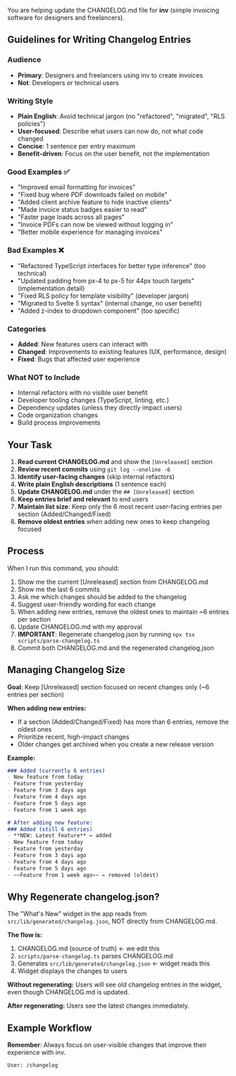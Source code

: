 You are helping update the CHANGELOG.md file for **inv** (simple invoicing software for designers and freelancers).

## Guidelines for Writing Changelog Entries

### Audience
- **Primary**: Designers and freelancers using inv to create invoices
- **Not**: Developers or technical users

### Writing Style
- **Plain English**: Avoid technical jargon (no "refactored", "migrated", "RLS policies")
- **User-focused**: Describe what users can now do, not what code changed
- **Concise**: 1 sentence per entry maximum
- **Benefit-driven**: Focus on the user benefit, not the implementation

### Good Examples ✅
- "Improved email formatting for invoices"
- "Fixed bug where PDF downloads failed on mobile"
- "Added client archive feature to hide inactive clients"
- "Made invoice status badges easier to read"
- "Faster page loads across all pages"
- "Invoice PDFs can now be viewed without logging in"
- "Better mobile experience for managing invoices"

### Bad Examples ❌
- "Refactored TypeScript interfaces for better type inference" (too technical)
- "Updated padding from px-4 to px-5 for 44px touch targets" (implementation detail)
- "Fixed RLS policy for template visibility" (developer jargon)
- "Migrated to Svelte 5 syntax" (internal change, no user benefit)
- "Added z-index to dropdown component" (too specific)

### Categories
- **Added**: New features users can interact with
- **Changed**: Improvements to existing features (UX, performance, design)
- **Fixed**: Bugs that affected user experience

### What NOT to Include
- Internal refactors with no visible user benefit
- Developer tooling changes (TypeScript, linting, etc.)
- Dependency updates (unless they directly impact users)
- Code organization changes
- Build process improvements

## Your Task

1. **Read current CHANGELOG.md** and show the `[Unreleased]` section
2. **Review recent commits** using `git log --oneline -6`
3. **Identify user-facing changes** (skip internal refactors)
4. **Write plain English descriptions** (1 sentence each)
5. **Update CHANGELOG.md** under the `## [Unreleased]` section
6. **Keep entries brief and relevant** to end users
7. **Maintain list size**: Keep only the 6 most recent user-facing entries per section (Added/Changed/Fixed)
8. **Remove oldest entries** when adding new ones to keep changelog focused

## Process

When I run this command, you should:

1. Show me the current [Unreleased] section from CHANGELOG.md
2. Show me the last 6 commits
3. Ask me which changes should be added to the changelog
4. Suggest user-friendly wording for each change
5. When adding new entries, remove the oldest ones to maintain ~6 entries per section
6. Update CHANGELOG.md with my approval
7. **IMPORTANT**: Regenerate changelog.json by running `npx tsx scripts/parse-changelog.ts`
8. Commit both CHANGELOG.md and the regenerated changelog.json

## Managing Changelog Size

**Goal**: Keep [Unreleased] section focused on recent changes only (~6 entries per section)

**When adding new entries:**
- If a section (Added/Changed/Fixed) has more than 6 entries, remove the oldest ones
- Prioritize recent, high-impact changes
- Older changes get archived when you create a new release version

**Example:**
```markdown
### Added (currently 6 entries)
- New feature from today
- Feature from yesterday
- Feature from 3 days ago
- Feature from 4 days ago
- Feature from 5 days ago
- Feature from 1 week ago

# After adding new feature:
### Added (still 6 entries)
- **NEW: Latest feature** ← added
- New feature from today
- Feature from yesterday
- Feature from 3 days ago
- Feature from 4 days ago
- Feature from 5 days ago
- ~~Feature from 1 week ago~~ ← removed (oldest)
```

## Why Regenerate changelog.json?

The "What's New" widget in the app reads from `src/lib/generated/changelog.json`, NOT directly from CHANGELOG.md.

**The flow is:**
1. CHANGELOG.md (source of truth) ← we edit this
2. `scripts/parse-changelog.ts` parses CHANGELOG.md
3. Generates `src/lib/generated/changelog.json` ← widget reads this
4. Widget displays the changes to users

**Without regenerating:** Users will see old changelog entries in the widget, even though CHANGELOG.md is updated.

**After regenerating:** Users see the latest changes immediately.

## Example Workflow

**Remember**: Always focus on user-visible changes that improve their experience with inv.

```
User: /changelog